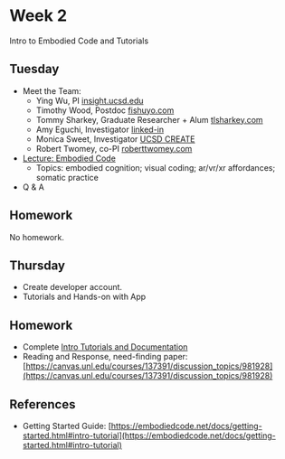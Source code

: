 # Week 2
Intro to Embodied Code and Tutorials

## Tuesday
- Meet the Team:
  - Ying Wu, PI [insight.ucsd.edu](https://insight.ucsd.edu)
  - Timothy Wood, Postdoc [fishuyo.com](http://fishuyo.com)
  - Tommy Sharkey, Graduate Researcher + Alum [tlsharkey.com](tlsharkey.com)
  - Amy Eguchi, Investigator [linked-in](https://www.linkedin.com/in/amy-eguchi/)
  - Monica Sweet, Investigator [UCSD CREATE](https://create.ucsd.edu/about/people/index.html#Research-&-Evaluation)
  - Robert Twomey, co-PI [roberttwomey.com](https://roberttwomey.com)
- [Lecture: Embodied Code](https://docs.google.com/presentation/d/13KcoeTc7K2YJ3zsBKtjHwVgo5PHPdqgSdDeZATK23kU/edit?usp=sharing)
  - Topics: embodied cognition; visual coding; ar/vr/xr affordances; somatic practice
- Q & A

## Homework

No homework.

## Thursday
- Create developer account. 
- Tutorials and Hands-on with App

## Homework
- Complete [Intro Tutorials and Documentation](../exercises/intro.md)
- Reading and Response, need-finding paper: [https://canvas.unl.edu/courses/137391/discussion_topics/981928](https://canvas.unl.edu/courses/137391/discussion_topics/981928)

## References
- Getting Started Guide: [https://embodiedcode.net/docs/getting-started.html#intro-tutorial](https://embodiedcode.net/docs/getting-started.html#intro-tutorial)
